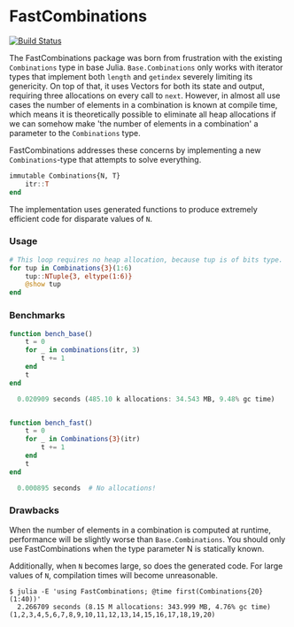 # FastCombinations

[![Build Status](https://travis-ci.org/anthonyclays/FastCombinations.jl.svg?branch=master)](https://travis-ci.org/anthonyclays/FastCombinations.jl)

The FastCombinations package was born from frustration with the existing `Combinations` type in base Julia.
`Base.Combinations` only works with iterator types that implement both `length` and `getindex` severely limiting its genericity.
On top of that, it uses Vectors for both its state and output, requiring three allocations on every call to `next`.
However, in almost all use cases the number of elements in a combination is known at compile time, which means it is theoretically possible to eliminate all heap allocations if we can somehow make 'the number of elements in a combination' a parameter to the `Combinations` type.

FastCombinations addresses these concerns by implementing a new `Combinations`-type that attempts to solve everything.
```julia
immutable Combinations{N, T}
    itr::T
end
```
The implementation uses generated functions to produce extremely efficient code for disparate values of `N`.

### Usage
```julia
# This loop requires no heap allocation, because tup is of bits type.
for tup in Combinations{3}(1:6)
    tup::NTuple{3, eltype(1:6)}
    @show tup
end
```

### Benchmarks
```julia
function bench_base()
    t = 0
    for _ in combinations(itr, 3)
        t += 1
    end
    t
end

  0.020909 seconds (485.10 k allocations: 34.543 MB, 9.48% gc time)


function bench_fast()
    t = 0
    for _ in Combinations{3}(itr)
        t += 1
    end
    t
end

  0.000895 seconds  # No allocations!
```

### Drawbacks
When the number of elements in a combination is computed at runtime, performance will be slightly worse than `Base.Combinations`. You should only use FastCombinations when the type parameter N is statically known.

Additionally, when `N` becomes large, so does the generated code. For large values of `N`, compilation times will become unreasonable.
```shell
$ julia -E 'using FastCombinations; @time first(Combinations{20}(1:40))'
  2.266709 seconds (8.15 M allocations: 343.999 MB, 4.76% gc time)
(1,2,3,4,5,6,7,8,9,10,11,12,13,14,15,16,17,18,19,20)
```
